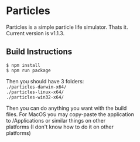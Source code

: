 # Particles
Particles is a simple particle life simulator. Thats it.  
Current version is v1.1.3.

## Build Instructions
```
$ npm install
$ npm run package
```
Then you should have 3 folders:  
`./particles-darwin-x64/`  
`./particles-linux-x64/`  
`./particles-win32-x64/`  
  
Then you can do anything you want with the build  
files. For MacOS you may copy-paste the application  
to /Applications or similar things on other  
platforms (I don't know how to do it on other  
platforms)